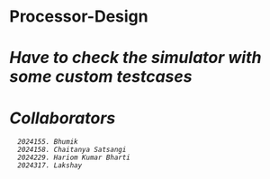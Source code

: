 # Processor-Design
# <I><bg color = "Red">Have to check the simulator with some custom testcases
# Collaborators

      2024155. Bhumik
      2024158. Chaitanya Satsangi
      2024229. Hariom Kumar Bharti
      2024317. Lakshay

